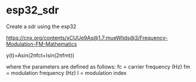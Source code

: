 # esp32_sdr
Create a sdr using the esp32


https://cnx.org/contents/xCUUe9As@1.7:mueWIjds@3/Frequency-Modulation-FM-Mathematics


y(t)=Asin(2πfct+Isin(2πfmt))

where the parameters are defined as follows:
fc = carrier frequency (Hz)
fm = modulation frequency (Hz)
I = modulation index






